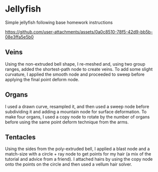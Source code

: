# Jellyfish

Simple jellyfish following base homework instructions



https://github.com/user-attachments/assets/0a0c8510-78f5-42d9-bb5b-08e3ffa5e5b0

## Veins
Using the non-extruded bell shape, I re-meshed and, using two group ranges, added the shortest-path node to create veins.
To add some slight curvature, I applied the smooth node and proceeded to sweep before applying the final point deform node.

## Organs
I used a drawn curve, resampled it, and then used a sweep node before subdividing it and adding a mountain node for surface deformation.
To make four organs, I used a copy node to rotate by the number of organs before using the same point deform technique from the arms.

## Tentacles
Using the sides from the poly-extruded bell, I applied a blast node and a match-size with a circle + ray node to get points for my hair (a mix of the tutorial and advice from a friend).
I attached hairs by using the copy node onto the points on the circle and then used a vellum hair solver.


